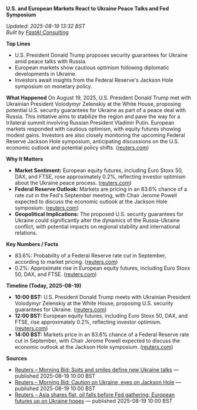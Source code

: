 **U.S. and European Markets React to Ukraine Peace Talks and Fed Symposium**

_Updated: 2025-08-19 13:32 BST_  
_Built by [FastAI Consulting](https://fastaiconsulting.net)_

**Top Lines**
- U.S. President Donald Trump proposes security guarantees for Ukraine amid peace talks with Russia.
- European markets show cautious optimism following diplomatic developments in Ukraine.
- Investors await insights from the Federal Reserve's Jackson Hole symposium on monetary policy.

**What Happened**
On August 19, 2025, U.S. President Donald Trump met with Ukrainian President Volodymyr Zelenskiy at the White House, proposing potential U.S. security guarantees for Ukraine as part of a peace deal with Russia. This initiative aims to stabilize the region and pave the way for a trilateral summit involving Russian President Vladimir Putin. European markets responded with cautious optimism, with equity futures showing modest gains. Investors are also closely monitoring the upcoming Federal Reserve Jackson Hole symposium, anticipating discussions on the U.S. economic outlook and potential policy shifts. ([reuters.com](https://www.reuters.com/world/china/global-markets-view-europe-2025-08-19/?utm_source=openai))

**Why It Matters**
- **Market Sentiment:** European equity futures, including Euro Stoxx 50, DAX, and FTSE, rose approximately 0.2%, reflecting investor optimism about the Ukraine peace process. ([reuters.com](https://www.reuters.com/world/china/global-markets-view-europe-2025-08-19/?utm_source=openai))
- **Federal Reserve Outlook:** Markets are pricing in an 83.6% chance of a rate cut in the Fed's September meeting, with Chair Jerome Powell expected to discuss the economic outlook at the Jackson Hole symposium. ([reuters.com](https://www.reuters.com/business/finance/global-markets-view-usa-2025-08-19/?utm_source=openai))
- **Geopolitical Implications:** The proposed U.S. security guarantees for Ukraine could significantly alter the dynamics of the Russia-Ukraine conflict, with potential impacts on regional stability and international relations.

**Key Numbers / Facts**
- 83.6%: Probability of a Federal Reserve rate cut in September, according to market pricing. ([reuters.com](https://www.reuters.com/business/finance/global-markets-view-usa-2025-08-19/?utm_source=openai))
- 0.2%: Approximate rise in European equity futures, including Euro Stoxx 50, DAX, and FTSE. ([reuters.com](https://www.reuters.com/world/china/global-markets-view-europe-2025-08-19/?utm_source=openai))

**Timeline (Today, 2025-08-19)**
- **10:00 BST:** U.S. President Donald Trump meets with Ukrainian President Volodymyr Zelenskiy at the White House, proposing U.S. security guarantees for Ukraine. ([reuters.com](https://www.reuters.com/world/china/global-markets-view-europe-2025-08-19/?utm_source=openai))
- **12:00 BST:** European equity futures, including Euro Stoxx 50, DAX, and FTSE, rise approximately 0.2%, reflecting investor optimism. ([reuters.com](https://www.reuters.com/world/china/global-markets-view-europe-2025-08-19/?utm_source=openai))
- **14:00 BST:** Markets price in an 83.6% chance of a Federal Reserve rate cut in September, with Chair Jerome Powell expected to discuss the economic outlook at the Jackson Hole symposium. ([reuters.com](https://www.reuters.com/business/finance/global-markets-view-usa-2025-08-19/?utm_source=openai))

**Sources**
- [Reuters – Morning Bid: Suits and smiles define new Ukraine talks](https://www.reuters.com/world/china/global-markets-view-europe-2025-08-19/) — published 2025-08-19 10:00 BST
- [Reuters – Morning Bid: Caution on Ukraine, eyes on Jackson Hole](https://www.reuters.com/business/finance/global-markets-view-usa-2025-08-19/) — published 2025-08-19 10:00 BST
- [Reuters – Asia shares flat, oil falls before Fed gathering; European futures up on Ukraine hopes](https://www.reuters.com/world/china/global-markets-global-markets-2025-08-19/) — published 2025-08-19 10:00 BST 